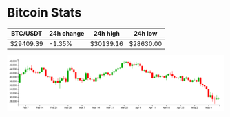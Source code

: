 # Bitcoin Stats

BTC/USDT|24h change|24h high|24h low|
|---|---|---|---|
|$29409.39|-1.35%|$30139.16|$28630.00|

<img src="./chart.svg">
